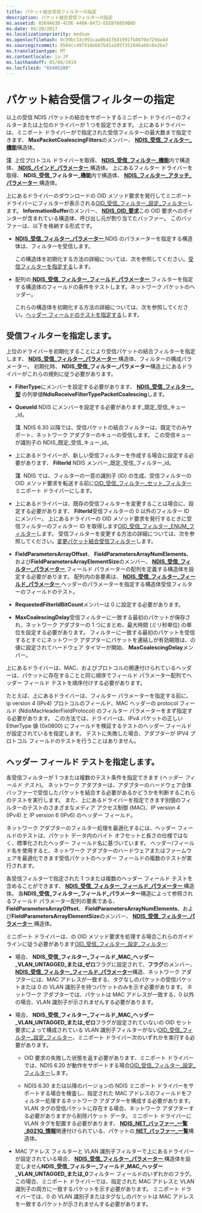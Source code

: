 ```yaml
---
title: パケット結合受信フィルターの指定
description: パケット結合受信フィルターの指定
ms.assetid: 0369A63D-4CDE-448A-8472-EEEB7B859B8D
ms.date: 04/20/2017
ms.localizationpriority: medium
ms.openlocfilehash: 0c99bc33c991caa0b41f681991fb0870e729da4d
ms.sourcegitcommit: 0504cc497918ebb7b41a205f352046a66c0e26a7
ms.translationtype: MT
ms.contentlocale: ja-JP
ms.lasthandoff: 05/08/2019
ms.locfileid: "65405280"
---
```

# <a name="specifying-a-packet-coalescing-receive-filter"></a>パケット結合受信フィルターの指定


以上の受信 NDIS パケットの結合をサポートするミニポート ドライバーのフィルターまたは上位のドライバーが 1 つを設定できます。 上にあるドライバーは、ミニポート ドライバーがで指定された受信フィルターの最大数まで指定できます、 **MaxPacketCoalescingFilters**のメンバー、 [ **NDIS\_受信\_フィルター\_機能**](https://msdn.microsoft.com/library/windows/hardware/ff566864)構造体。

**注**  上位プロトコル ドライバーを取得、 [ **NDIS\_受信\_フィルター\_機能**](https://msdn.microsoft.com/library/windows/hardware/ff566864)内で構造体、[ **NDIS\_バインド\_パラメーター** ](https://msdn.microsoft.com/library/windows/hardware/ff564832)構造体。 上にあるフィルター ドライバーを取得、 **NDIS\_受信\_フィルター\_機能**内で構造体、 [ **NDIS\_フィルター\_アタッチ\_パラメーター** ](https://msdn.microsoft.com/library/windows/hardware/ff565481)構造体。

 

上にあるドライバーのダウンロードの OID メソッド要求を発行してミニポート ドライバーにフィルターが表示される[OID\_受信\_フィルター\_設定\_フィルター](https://msdn.microsoft.com/library/windows/hardware/ff569795)します。 **InformationBuffer**のメンバー、 [ **NDIS\_OID\_要求**](https://msdn.microsoft.com/library/windows/hardware/ff566710)この OID 要求へのポインターが含まれている構造体、呼び出し元が割り当てたバッファー。 このバッファーは、以下を格納する形式です。

-   [ **NDIS\_受信\_フィルター\_パラメーター** ](https://msdn.microsoft.com/library/windows/hardware/ff567181) NDIS のパラメーターを指定する構造体は、フィルターを受信します。

    この構造体を初期化する方法の詳細については、次を参照してください。[受信フィルターを指定する](#specifying-a-receive-filter)します。

-   配列の[ **NDIS\_受信\_フィルター\_フィールド\_パラメーター** ](https://msdn.microsoft.com/library/windows/hardware/ff567169)フィルターを指定する構造体のフィールドの条件をテストします。ネットワーク パケットのヘッダー。

    これらの構造体を初期化する方法の詳細については、次を参照してください。[ヘッダー フィールドのテストを指定する](#specifying-header-field-tests)します。

## <a name="specifying-a-receive-filter"></a>受信フィルターを指定します。


上位のドライバーを初期化することにより受信パケットの結合フィルターを指定します、 [ **NDIS\_受信\_フィルター\_パラメーター** ](https://msdn.microsoft.com/library/windows/hardware/ff567181)構造体、フィルターの構成パラメーター。 初期化時、 **NDIS\_受信\_フィルター\_パラメーター**構造上にあるドライバーがこれらの規則に従う必要があります。

-   **FilterType**にメンバーを設定する必要があります、 [ **NDIS\_受信\_フィルター\_型**](https://msdn.microsoft.com/library/windows/hardware/ff567186) の列挙値**NdisReceiveFilterTypePacketCoalescing**します。

-   **QueueId** NDIS にメンバーを設定する必要があります\_既定\_受信\_キュー\_id。

    **注**  NDIS 6.30 以降では、受信パケットの結合フィルターは、既定でのみサポート、ネットワーク アダプターのキューの受信します。 この受信キューが識別子の NDIS\_既定\_受信\_キュー\_id。

     

-   上にあるドライバーが、新しい受信フィルターを作成する場合に設定する必要があります、 **FilterId** NDIS メンバー\_既定\_受信\_フィルター\_id。

    **注**  NDIS では、フィルターの一意の識別子 (ID) の生成、受信フィルターの OID メソッド要求を転送する前に[OID\_受信\_フィルター\_セット\_フィルター](https://msdn.microsoft.com/library/windows/hardware/ff569795)ミニポート ドライバーにします。     

-  上にあるドライバーは、既存の受信フィルターを変更することは場合に、設定する必要があります、 **FilterId**受信フィルターの 0 以外のフィルター ID にメンバー。 上にあるドライバーの OID メソッド要求を発行するときに受信フィルターのフィルター ID を取得します[OID\_受信\_フィルター\_ENUM\_フィルター](https://msdn.microsoft.com/library/windows/hardware/ff569787)します。 受信フィルターを変更する方法の詳細については、次を参照してください。[変更パケット結合受信フィルター](modifying-packet-coalescing-receive-filters.md)します。

-   **FieldParametersArrayOffset**、 **FieldParametersArrayNumElements**、および**FieldParametersArrayElementSize**のメンバー、 [ **NDIS\_受信\_フィルター\_パラメーター** ](https://msdn.microsoft.com/library/windows/hardware/ff567181)フィールド パラメーターの配列を定義する構造体を設定する必要があります。 配列内の各要素は、 [ **NDIS\_受信\_フィルター\_フィールド\_パラメーター** ](https://msdn.microsoft.com/library/windows/hardware/ff567169)ヘッダーのパラメーターを指定する構造体受信フィルターのフィールドのテスト。

-   **RequestedFilterIdBitCount**メンバーは 0 に設定する必要があります。

-   **MaxCoalescingDelay**受信フィルターに一致する最初のパケットが保存され、ネットワーク アダプターの 1 つにまとめ、最大時間 (ミリ秒単位) の単位を設定する必要があります。 フィルターに一致する最初のパケットを受信するとすぐにネットワーク アダプターにパケットを連結しが有効期限は、の値に設定されてハードウェア タイマーが開始、 **MaxCoalescingDelay**メンバー。

上にあるドライバーは、MAC、およびプロトコルの関連付けられているヘッダーは、パケットに存在することと同じ順序でフィールド パラメーター配列でヘッダー フィールド テストを順序付けする必要があります。

たとえば、上にあるドライバーは、フィルター パラメーターを指定する前に、ip version 4 (IPv4) プロトコルのフィールド、MAC ヘッダーの protocol フィールド (NdisMacHeaderFieldProtocol) のフィルター パラメーターをまず指定する必要があります。 この方法では、ドライバーは、IPv4 パケットの正しい EtherType 値 (0x0800) にフィールドを検証するテストのヘッダー フィールドが設定されているを指定します。 テストに失敗した場合、アダプターが IPV4 プロトコル フィールドのテストを行うことはありません。

## <a name="specifying-header-field-tests"></a>ヘッダー フィールド テストを指定します。


各受信フィルターが 1 つまたは複数のテスト条件を指定できます (*ヘッダー フィールド テスト*)。 ネットワーク アダプターは、アダプターのハードウェア合体バッファーで受信したパケットを結合する必要があるかどうかを判断するこれらのテストを実行します。 また、上にあるドライバーを指定できます別個のフィルターのテストのさまざまなメディア アクセス制御 (MAC)、IP version 4 (IPv4) と IP version 6 (IPv6) のヘッダー フィールド。

ネットワーク アダプターのフィルター処理を最適化するには、ヘッダー フィールドのテストは、パケット データ内のバイト オフセットと長さの仕様ではなく、標準化されたヘッダー フィールド名に基づいています。 ヘッダー/フィールド名を使用すると、ネットワーク アダプターのハードウェアまたはファームウェアを最適化できます受信パケットのヘッダー フィールドの複数のテストが実行されます。

各受信フィルターで指定された 1 つまたは複数のヘッダー フィールド テストを含めることができます、 [ **NDIS\_受信\_フィルター\_フィールド\_パラメーター** ](https://msdn.microsoft.com/library/windows/hardware/ff567169)構造体。 各**NDIS\_受信\_フィルター\_フィールド\_パラメーター**構造によって参照されるフィールド パラメーター配列の要素である、 **FieldParametersArrayOffset**、 **FieldParametersArrayNumElements**、および**FieldParametersArrayElementSize**のメンバー、 [ **NDIS\_受信\_フィルター\_パラメーター** ](https://msdn.microsoft.com/library/windows/hardware/ff567181)構造体。

ミニポート ドライバーは、の OID メソッド要求を処理する場合これらのガイドラインに従う必要があります[OID\_受信\_フィルター\_設定\_フィルター](https://msdn.microsoft.com/library/windows/hardware/ff569795):

-   場合、 **NDIS\_受信\_フィルター\_フィールド\_MAC\_ヘッダー\_VLAN\_UNTAGGED\_または\_ゼロ**フラグに設定されて、**フラグ**のメンバー、 [ **NDIS\_受信\_フィルター\_フィールド\_パラメーター**](https://msdn.microsoft.com/library/windows/hardware/ff567169)構造、ネットワーク アダプターには、MAC アドレスが一致する、タグなしのパケットの受信パケットまたは 0 の VLAN 識別子を持つパケットのみを示す必要があります。 ネットワーク アダプターでは、パケットは MAC アドレスが一致する、0 以外の場合、VLAN 識別子が示されませんする必要があります。

-   場合、 **NDIS\_受信\_フィルター\_フィールド\_MAC\_ヘッダー\_VLAN\_UNTAGGED\_または\_ゼロ**フラグが設定されていないの OID セット要求によって構成されている VLAN 識別子フィルターがない[OID\_受信\_フィルター\_設定\_フィルター](https://msdn.microsoft.com/library/windows/hardware/ff569795)、ミニポート ドライバー次のいずれかを実行する必要があります。

    -   OID 要求の失敗した状態を返す必要があります、ミニポート ドライバーでは、NDIS 6.20 が動作をサポートする場合[OID\_受信\_フィルター\_設定\_フィルター](https://msdn.microsoft.com/library/windows/hardware/ff569795)します。

    -   NDIS 6.30 または以降のバージョンの NDIS ミニポート ドライバーをサポートする場合を検査し、指定された MAC アドレスのフィールドをフィルター処理するネットワーク アダプターを構成する必要があります。 VLAN タグの受信パケットに存在する場合、ネットワーク アダプターする必要がありますから削除パケット データ。 ミニポート ドライバーに VLAN タグを配置する必要があります、 [ **NDIS\_NET\_バッファー\_一覧\_8021Q\_情報**](https://msdn.microsoft.com/library/windows/hardware/ff566565)関連付けられている、パケットの[ **NET\_バッファー\_一覧**](https://msdn.microsoft.com/library/windows/hardware/ff568388)構造体。

-   MAC アドレス フィルターと VLAN 識別子フィルターで上にあるドライバーが設定されている場合、 [ **NDIS\_受信\_フィルター\_パラメーター** ](https://msdn.microsoft.com/library/windows/hardware/ff567181)構造体を設定しません**NDIS\_受信\_フィルター\_フィールド\_MAC\_ヘッダー\_VLAN\_UNTAGGED\_または\_0**フィルター フィールドのいずれかのフラグ。 この場合、ミニポート ドライバーでは、指定された MAC アドレスと VLAN 識別子の両方に一致するパケットを示す必要があります。 ミニポート ドライバーでは、0 の VLAN 識別子またはタグなしのパケットは MAC アドレスを一致するパケットが示されませんする必要があります。

 

 





